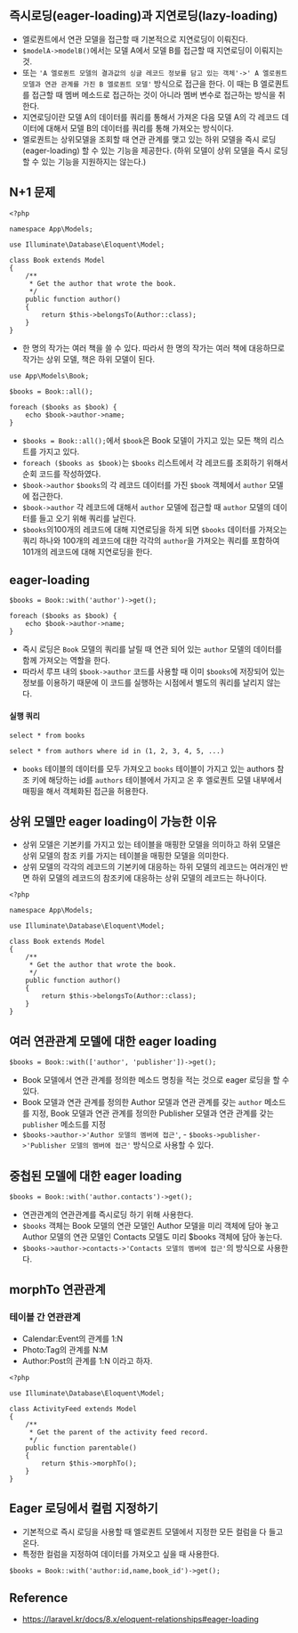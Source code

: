 ## 즉시로딩(eager-loading)과 지연로딩(lazy-loading)
- 엘로퀀트에서 연관 모델을 접근할 때 기본적으로 지연로딩이 이뤄진다.
- `$modelA->modelB()`에서는 모델 A에서 모델 B를 접근할 때 지연로딩이 이뤄지는 것.
- 또는 `'A 엘로퀀트 모델의 결과값의 싱글 레코드 정보를 담고 있는 객체'->' A 엘로퀀트 모델과 연관 관계를 가진 B 엘로퀀트 모델'` 방식으로 접근을 한다. 이 때는 B 엘로퀀트를 접근할 때 멤버 메소드로 접근하는 것이 아니라 멤버 변수로 접근하는 방식을 취한다.
- 지연로딩이란 모델 A의 데이터를 쿼리를 통해서 가져온 다음 모델 A의 각 레코드 데이터에 대해서 모델 B의 데이터를 쿼리를 통해 가져오는 방식이다.
- 엘로퀀트는 상위모델을 조회할 때 연관 관계를 맺고 있는 하위 모델을 즉시 로딩(eager-loading) 할 수 있는 기능을 제공한다. (하위 모델이 상위 모델을 즉시 로딩할 수 있는 기능을 지원하지는 않는다.)

## N+1 문제
```
<?php

namespace App\Models;

use Illuminate\Database\Eloquent\Model;

class Book extends Model
{
    /**
     * Get the author that wrote the book.
     */
    public function author()
    {
        return $this->belongsTo(Author::class);
    }
}
```
- 한 명의 작가는 여러 책을 쓸 수 있다. 따라서 한 명의 작가는 여러 책에 대응하므로 작가는 상위 모델, 책은 하위 모델이 된다.

```
use App\Models\Book;

$books = Book::all();

foreach ($books as $book) {
    echo $book->author->name;
}
```
- `$books = Book::all();`에서 `$book`은 Book 모델이 가지고 있는 모든 책의 리스트를 가지고 있다.
- `foreach ($books as $book)`는 `$books` 리스트에서 각 레코드를 조회하기 위해서 순회 코드를 작성하였다.
- `$book->author` `$books`의 각 레코드 데이터를 가진 `$book` 객체에서 `author` 모델에 접근한다.
- `$book->author` 각 레코드에 대해서 `author` 모델에 접근할 때 `author` 모델의 데이터를 들고 오기 위해 쿼리를 날린다.
- `$books`의100개의 레코드에 대해 지연로딩을 하게 되면 `$books` 데이터를 가져오는 쿼리 하나와 100개의 레코드에 대한 각각의 `author`을 가져오는 쿼리를 포함하여 101개의 레코드에 대해 지연로딩을 한다.


## eager-loading
```
$books = Book::with('author')->get();

foreach ($books as $book) {
    echo $book->author->name;
}
```
- 즉시 로딩은 `Book` 모델의 쿼리를 날릴 때 연관 되어 있는 `author` 모델의 데이터를 함께 가져오는 역할을 한다.
- 따라서 루프 내의 `$book->author` 코드를 사용할 때 이미 `$books`에 저장되어 있는 정보를 이용하기 때문에 이 코드를 실행하는 시점에서 별도의 쿼리를 날리지 않는다.

#### 실행 쿼리
```
select * from books

select * from authors where id in (1, 2, 3, 4, 5, ...)
```
- `books` 테이블의 데이터를 모두 가져오고 `books` 테이블이 가지고 있는 authors 참조 키에 해당하는 id를 `authors` 테이블에서 가지고 온 후 엘로퀀트 모델 내부에서 매핑을 해서 객체화된 접근을 허용한다.

## 상위 모델만 eager loading이 가능한 이유
- 상위 모델은 기본키를 가지고 있는 테이블을 매핑한 모델을 의미하고 하위 모델은 상위 모델의 참조 키를 가지는 테이블을 매핑한 모델을 의미한다.
- 상위 모델의 각각의 레코드의 기본키에 대응하는 하위 모델의 레코드는 여러개인 반면 하위 모델의 레코드의 참조키에 대응하는 상위 모델의 레코드는 하나이다.


```
<?php

namespace App\Models;

use Illuminate\Database\Eloquent\Model;

class Book extends Model
{
    /**
     * Get the author that wrote the book.
     */
    public function author()
    {
        return $this->belongsTo(Author::class);
    }
}
```

## 여러 연관관계 모델에 대한 eager loading
```
$books = Book::with(['author', 'publisher'])->get();
```
- Book 모델에서 연관 관계를 정의한 메소드 명칭을 적는 것으로 eager 로딩을 할 수 있다.
- Book 모델과 연관 관계를 정의한 Author 모델과 연관 관계를 갖는 `author` 메소드를 지정, Book 모델과 연관 관계를 정의한 Publisher 모델과 연관 관계를 갖는 `publisher` 메소드를 지정
- `$books->author->'Author 모델의 멤버에 접근'`, - `$books->publisher->'Publisher 모델의 멤버에 접근'` 방식으로 사용할 수 있다.


## 중첩된 모델에 대한 eager loading
```
$books = Book::with('author.contacts')->get();
```
- 연관관계의 연관관계를 즉시로딩 하기 위해 사용한다.
- `$books` 객체는 Book 모델의 연관 모델인 Author 모델을 미리 객체에 담아 놓고 Author 모델의 연관 모델인 Contacts 모델도 미리 $books 객체에 담아 놓는다.
- `$books->author->contacts->'Contacts 모델의 멤버에 접근'`의 방식으로 사용한다.


## morphTo 연관관계
### 테이블 간 연관관계
- Calendar:Event의 관계를 1:N
- Photo:Tag의 관계를 N:M
- Author:Post의 관계를 1:N
이라고 하자.

```
<?php

use Illuminate\Database\Eloquent\Model;

class ActivityFeed extends Model
{
    /**
     * Get the parent of the activity feed record.
     */
    public function parentable()
    {
        return $this->morphTo();
    }
}
```

## Eager 로딩에서 컬럼 지정하기
- 기본적으로 즉시 로딩을 사용할 때 엘로퀀트 모델에서 지정한 모든 컬럼을 다 들고 온다.
- 특정한 컬럼을 지정하여 데이터를 가져오고 싶을 때 사용한다.
```
$books = Book::with('author:id,name,book_id')->get();
```




## Reference
- https://laravel.kr/docs/8.x/eloquent-relationships#eager-loading
